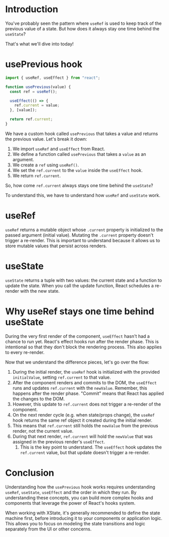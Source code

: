 # Introduction

You've probably seen the pattern where `useRef` is used to keep track of the previous value of a state. But how does it always stay one time behind the `useState`?

That's what we'll dive into today!

# usePrevious hook

```jsx
import { useRef, useEffect } from "react";

function usePrevious(value) {
  const ref = useRef();

  useEffect(() => {
    ref.current = value;
  }, [value]);

  return ref.current;
}
```

We have a custom hook called `usePrevious` that takes a value and returns the previous value. Let's break it down:

1. We import `useRef` and `useEffect` from React.
2. We define a function called `usePrevious` that takes a `value` as an argument.
3. We create a `ref` using `useRef()`.
4. We set the `ref.current` to the `value` inside the `useEffect` hook.
5. We return `ref.current`.

So, how come `ref.current` always stays one time behind the `useState`?

To understand this, we have to understand how `useRef` and `useState` work.

# useRef

`useRef` returns a mutable object whose `.current` property is initialized to the passed argument (initial value). Mutating the `.current` property doesn't trigger a re-render. This is important to understand because it allows us to store mutable values that persist across renders.

# useState

`useState` returns a tuple with two values: the current state and a function to update the state. When you call the update function, React schedules a re-render with the new state.

# Why useRef stays one time behind useState

During the very first render of the component, `useEffect` hasn't had a chance to run yet. React's effect hooks run after the render phase. This is intentional so that they don't block the rendering process. This also applies to every re-render.

Now that we understand the difference pieces, let's go over the flow:

1. During the initial render, the `useRef` hook is initialized with the provided `initialValue`, setting `ref.current` to that value.
2. After the component renders and commits to the DOM, the `useEffect` runs and updates `ref.current` with the `newValue`. Remember, this happens after the render phase. "Commit" means that React has applied the changes to the DOM.
3. However, this update to `ref.current` does not trigger a re-render of the component.
4. On the next render cycle (e.g. when state/props change), the `useRef` hook returns the same ref object it created during the initial render.
5. This means that `ref.current` still holds the `newValue` from the previous render, not the current value.
6. During that next render, `ref.current` will hold the `newValue` that was assigned in the previous render's `useEffect`.
   1. This is the key point to understand. The `useEffect` hook updates the `ref.current` value, but that update doesn't trigger a re-render.

# Conclusion

Understanding how the `usePrevious` hook works requires understanding `useRef`, `useState`, `useEffect` and the order in which they run. By understanding these concepts, you can build more complex hooks and components that leverage the power of React's hooks system.

When working with XState, it's generally recommended to define the state machine first, before introducing it to your components or application logic. This allows you to focus on modeling the state transitions and logic separately from the UI or other concerns.
